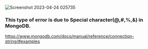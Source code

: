 
![Screenshot 2023-04-24 025735](https://user-images.githubusercontent.com/91595780/233867254-7ed10eea-42bb-49b8-83b5-da631e257e91.png)

### This type of error is due to Special character(@,#,%,&) in MongoDB.

https://www.mongodb.com/docs/manual/reference/connection-string/#examples
